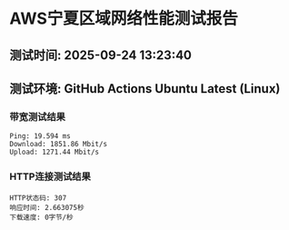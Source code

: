 # AWS宁夏区域网络性能测试报告
## 测试时间: 2025-09-24 13:23:40
## 测试环境: GitHub Actions Ubuntu Latest (Linux)

### 带宽测试结果
```
Ping: 19.594 ms
Download: 1851.86 Mbit/s
Upload: 1271.44 Mbit/s
```

### HTTP连接测试结果
```
HTTP状态码: 307
响应时间: 2.663075秒
下载速度: 0字节/秒
```

